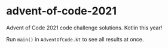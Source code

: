 # advent-of-code-2021
Advent of Code 2021 code challenge solutions. Kotlin this year!

Run `main()` in `AdventOfCode.kt` to see all results at once.
